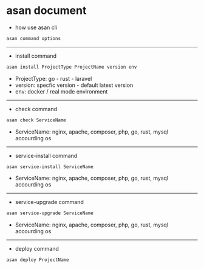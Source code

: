 # asan document

- how use asan cli

```bash
asan command options
```

---

- install command

```bash
asan install ProjectType ProjectName version env
```

- ProjectType: go - rust - laravel
- version: specfic version - default latest version
- env: docker / real mode environment

---

- check command

```bash
asan check ServiceName
```

- ServiceName: nginx, apache, composer, php, go, rust, mysql accourding os

---

- service-install command

```bash
asan service-install ServiceName
```

- ServiceName: nginx, apache, composer, php, go, rust, mysql accourding os

---

- service-upgrade command

```bash
asan service-upgrade ServiceName
```

- ServiceName: nginx, apache, composer, php, go, rust, mysql accourding os

---

- deploy command

```bash
asan deploy ProjectName
```
